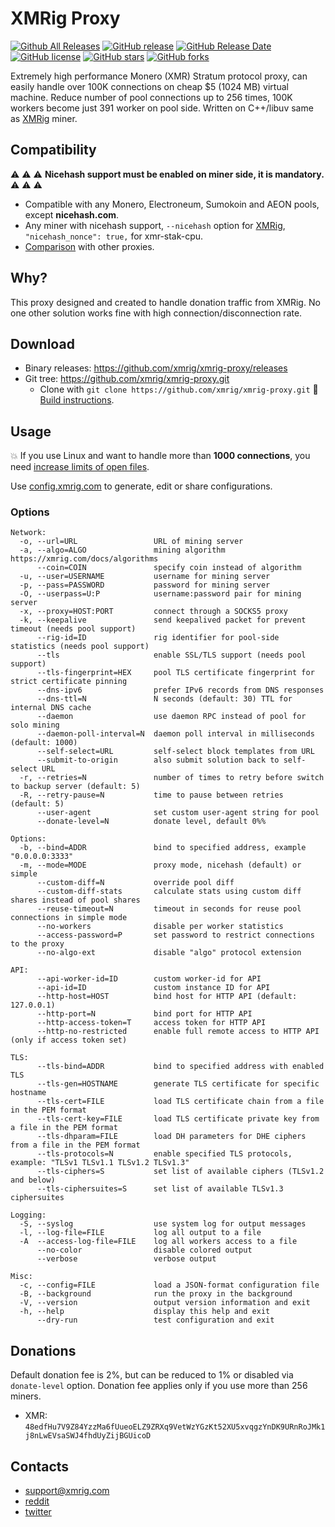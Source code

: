 # XMRig Proxy
[![Github All Releases](https://img.shields.io/github/downloads/xmrig/xmrig-proxy/total.svg)](https://github.com/xmrig/xmrig-proxy/releases)
[![GitHub release](https://img.shields.io/github/release/xmrig/xmrig-proxy/all.svg)](https://github.com/xmrig/xmrig-proxy/releases)
[![GitHub Release Date](https://img.shields.io/github/release-date-pre/xmrig/xmrig-proxy.svg)](https://github.com/xmrig/xmrig-proxy/releases)
[![GitHub license](https://img.shields.io/github/license/xmrig/xmrig-proxy.svg)](https://github.com/xmrig/xmrig-proxy/blob/master/LICENSE)
[![GitHub stars](https://img.shields.io/github/stars/xmrig/xmrig-proxy.svg)](https://github.com/xmrig/xmrig-proxy/stargazers)
[![GitHub forks](https://img.shields.io/github/forks/xmrig/xmrig-proxy.svg)](https://github.com/xmrig/xmrig-proxy/network)

Extremely high performance Monero (XMR) Stratum protocol proxy, can easily handle over 100K connections on cheap $5 (1024 MB) virtual machine. Reduce number of pool connections up to 256 times, 100K workers become just 391 worker on pool side. Written on C++/libuv same as [XMRig](https://github.com/xmrig/xmrig) miner.

## Compatibility
:warning: :warning: :warning: **Nicehash support must be enabled on miner side, it is mandatory.** :warning: :warning: :warning:

* Compatible with any Monero, Electroneum, Sumokoin and AEON pools, except **nicehash.com**.
* Any miner with nicehash support, `--nicehash` option for [XMRig](https://github.com/xmrig/xmrig), `"nicehash_nonce": true,` for xmr-stak-cpu.
* [Comparison](https://github.com/xmrig/xmrig-proxy/wiki/Comparison) with other proxies.

## Why?
This proxy designed and created to handle donation traffic from XMRig. No one other solution works fine with high connection/disconnection rate.

## Download
* Binary releases: https://github.com/xmrig/xmrig-proxy/releases
* Git tree: https://github.com/xmrig/xmrig-proxy.git
  * Clone with `git clone https://github.com/xmrig/xmrig-proxy.git` :hammer: [Build instructions](https://github.com/xmrig/xmrig-proxy/wiki/Build).
  
## Usage
:boom: If you use Linux and want to handle more than **1000 connections**, you need [increase limits of open files](https://github.com/xmrig/xmrig-proxy/wiki/Ubuntu-setup).

Use [config.xmrig.com](https://config.xmrig.com/proxy) to generate, edit or share configurations.
  
### Options
```
Network:
  -o, --url=URL                 URL of mining server
  -a, --algo=ALGO               mining algorithm https://xmrig.com/docs/algorithms
      --coin=COIN               specify coin instead of algorithm
  -u, --user=USERNAME           username for mining server
  -p, --pass=PASSWORD           password for mining server
  -O, --userpass=U:P            username:password pair for mining server
  -x, --proxy=HOST:PORT         connect through a SOCKS5 proxy
  -k, --keepalive               send keepalived packet for prevent timeout (needs pool support)
      --rig-id=ID               rig identifier for pool-side statistics (needs pool support)
      --tls                     enable SSL/TLS support (needs pool support)
      --tls-fingerprint=HEX     pool TLS certificate fingerprint for strict certificate pinning
      --dns-ipv6                prefer IPv6 records from DNS responses
      --dns-ttl=N               N seconds (default: 30) TTL for internal DNS cache
      --daemon                  use daemon RPC instead of pool for solo mining
      --daemon-poll-interval=N  daemon poll interval in milliseconds (default: 1000)
      --self-select=URL         self-select block templates from URL
      --submit-to-origin        also submit solution back to self-select URL
  -r, --retries=N               number of times to retry before switch to backup server (default: 5)
  -R, --retry-pause=N           time to pause between retries (default: 5)
      --user-agent              set custom user-agent string for pool
      --donate-level=N          donate level, default 0%%

Options:
  -b, --bind=ADDR               bind to specified address, example "0.0.0.0:3333"
  -m, --mode=MODE               proxy mode, nicehash (default) or simple
      --custom-diff=N           override pool diff
      --custom-diff-stats       calculate stats using custom diff shares instead of pool shares
      --reuse-timeout=N         timeout in seconds for reuse pool connections in simple mode
      --no-workers              disable per worker statistics
      --access-password=P       set password to restrict connections to the proxy
      --no-algo-ext             disable "algo" protocol extension

API:
      --api-worker-id=ID        custom worker-id for API
      --api-id=ID               custom instance ID for API
      --http-host=HOST          bind host for HTTP API (default: 127.0.0.1)
      --http-port=N             bind port for HTTP API
      --http-access-token=T     access token for HTTP API
      --http-no-restricted      enable full remote access to HTTP API (only if access token set)

TLS:
      --tls-bind=ADDR           bind to specified address with enabled TLS
      --tls-gen=HOSTNAME        generate TLS certificate for specific hostname
      --tls-cert=FILE           load TLS certificate chain from a file in the PEM format
      --tls-cert-key=FILE       load TLS certificate private key from a file in the PEM format
      --tls-dhparam=FILE        load DH parameters for DHE ciphers from a file in the PEM format
      --tls-protocols=N         enable specified TLS protocols, example: "TLSv1 TLSv1.1 TLSv1.2 TLSv1.3"
      --tls-ciphers=S           set list of available ciphers (TLSv1.2 and below)
      --tls-ciphersuites=S      set list of available TLSv1.3 ciphersuites

Logging:
  -S, --syslog                  use system log for output messages
  -l, --log-file=FILE           log all output to a file
  -A  --access-log-file=FILE    log all workers access to a file
      --no-color                disable colored output
      --verbose                 verbose output

Misc:
  -c, --config=FILE             load a JSON-format configuration file
  -B, --background              run the proxy in the background
  -V, --version                 output version information and exit
  -h, --help                    display this help and exit
      --dry-run                 test configuration and exit
```

## Donations

Default donation fee is 2%, but can be reduced to 1% or disabled via `donate-level` option. Donation fee applies only if you use more than 256 miners.

* XMR: `48edfHu7V9Z84YzzMa6fUueoELZ9ZRXq9VetWzYGzKt52XU5xvqgzYnDK9URnRoJMk1j8nLwEVsaSWJ4fhdUyZijBGUicoD`

## Contacts
* support@xmrig.com
* [reddit](https://www.reddit.com/user/XMRig/)
* [twitter](https://twitter.com/xmrig_dev)
